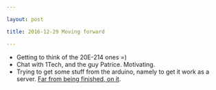 ```yaml
---

layout: post

title: 2016-12-29 Moving forward

---
```



-   Getting to think of the 20E-214 ones =)
-   Chat with 1Tech, and the guy Patrice. Motivating.
-   Trying to get some stuff from the arduino, namely to get it work as
    a server. [Far from being finished, on
    it](/retired/croaker/feather_tests/2Msps_Server.ino).

